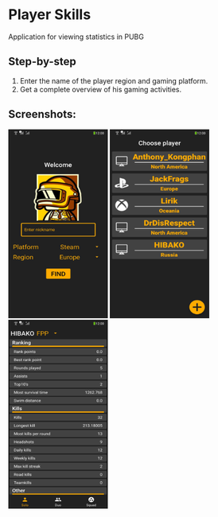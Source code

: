 # Player Skills
Application for viewing statistics in PUBG

## Step-by-step
1. Enter the name of the player region and gaming platform.
2. Get a complete overview of his gaming activities.

## Screenshots:
<p>
<img src="https://github.com/4nt0n64r/PUBGStats/blob/master/app/src/main/res/screenshots/1_2.jpg" width="200" height="380" />
<img src="https://github.com/4nt0n64r/PUBGStats/blob/master/app/src/main/res/screenshots/2.jpg" width="200" height="380" />
<img src="https://github.com/4nt0n64r/PUBGStats/blob/master/app/src/main/res/screenshots/3.jpg" width="200" height="380" />
</p>



